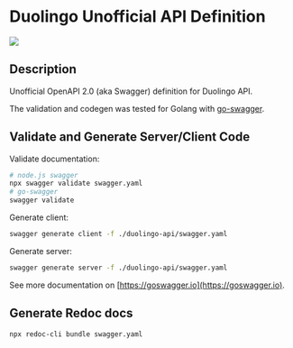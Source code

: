 # Duolingo Unofficial API Definition

![](https://github.com/igorskh/duolingo-api/workflows/Node.js%20CI/badge.svg)

## Description
Unofficial OpenAPI 2.0 (aka Swagger) definition for Duolingo API.

The validation and codegen was tested for Golang with [go-swagger](https://github.com/go-swagger/go-swagger).

## Validate and Generate Server/Client Code
Validate documentation:
```bash
# node.js swagger
npx swagger validate swagger.yaml
# go-swagger
swagger validate
```

Generate client:
```bash
swagger generate client -f ./duolingo-api/swagger.yaml
```

Generate server:
```bash
swagger generate server -f ./duolingo-api/swagger.yaml
```

See more documentation on [https://goswagger.io](https://goswagger.io).

## Generate Redoc docs
```bash
npx redoc-cli bundle swagger.yaml
```
